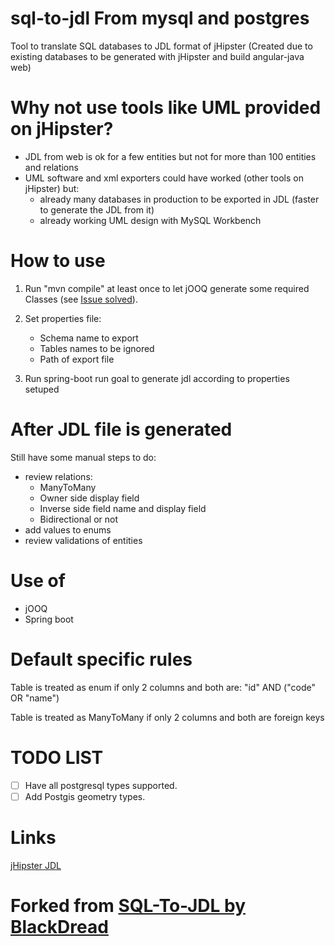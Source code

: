 
# sql-to-jdl From mysql and postgres
Tool to translate SQL databases to JDL format of jHipster (Created due to existing databases to be generated with jHipster and build angular-java web)

# Why not use tools like UML provided on jHipster?
- JDL from web is ok for a few entities but not for more than 100 entities and relations
- UML software and xml exporters could have worked (other tools on jHipster) but:
  - already many databases in production to be exported in JDL (faster to generate the JDL from it)
  - already working UML design with MySQL Workbench

# How to use

1. Run "mvn compile" at least once to let jOOQ generate some required Classes (see [Issue solved](https://github.com/Blackdread/sql-to-jdl/issues/2)).

2. Set properties file:
    - Schema name to export
    - Tables names to be ignored
    - Path of export file

3. Run spring-boot run goal to generate jdl according to properties setuped

# After JDL file is generated
Still have some manual steps to do:
- review relations:
  - ManyToMany
  - Owner side display field
  - Inverse side field name and display field
  - Bidirectional or not
- add values to enums
- review validations of entities

# Use of
- jOOQ
- Spring boot

# Default specific rules
Table is treated as enum if only 2 columns and both are: "id" AND ("code" OR "name")

Table is treated as ManyToMany if only 2 columns and both are foreign keys

# TODO LIST
   - [ ] Have all postgresql types supported.
   - [ ] Add Postgis geometry types.

# Links
[jHipster JDL](http://www.jhipster.tech/jdl/)

# Forked from [SQL-To-JDL by BlackDread](https://github.com/Blackdread/sql-to-jdl)